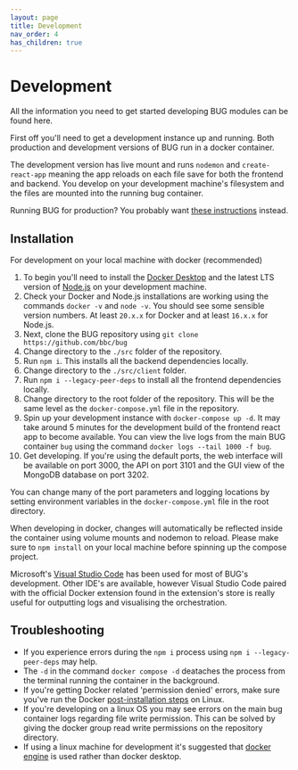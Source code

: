 ```yaml
---
layout: page
title: Development
nav_order: 4
has_children: true
---
```


# Development

All the information you need to get started developing BUG modules can be found here.

First off you'll need to get a development instance up and running. Both production and development versions of BUG run in a docker container.

The development version has live mount and runs `nodemon` and `create-react-app` meaning the app reloads on each file save for both the frontend and backend. You develop on your development machine's filesystem and the files are mounted into the running bug container.

Running BUG for production? You probably want [these instructions](/bug/pages/installation) instead.

## Installation

For development on your local machine with docker (recommended)

1. To begin you'll need to install the [Docker Desktop](https://www.docker.com/products/docker-desktop/) and the latest LTS version of [Node.js](https://nodejs.dev/en) on your development machine.
1. Check your Docker and Node.js installations are working using the commands `docker -v` and `node -v`. You should see some sensible version numbers. At least `20.x.x` for Docker and at least `16.x.x` for Node.js.
1. Next, clone the BUG repository using `git clone https://github.com/bbc/bug`
1. Change directory to the `./src` folder of the repository.
1. Run `npm i`. This installs all the backend dependencies locally.
1. Change directory to the `./src/client` folder.
1. Run `npm i --legacy-peer-deps` to install all the frontend dependencies locally.
1. Change directory to the root folder of the repository. This will be the same level as the `docker-compose.yml` file in the repository.
1. Spin up your development instance with `docker-compose up -d`. It may take around 5 minutes for the development build of the frontend react app to become available. You can view the live logs from the main BUG container `bug` using the command `docker logs --tail 1000 -f bug`.
1. Get developing. If you're using the default ports, the web interface will be available on port 3000, the API on port 3101 and the GUI view of the MongoDB database on port 3202.

You can change many of the port parameters and logging locations by setting environment variables in the `docker-compose.yml` file in the root directory.

When developing in docker, changes will automatically be reflected inside the container using volume mounts and nodemon to reload. Please make sure to `npm install` on your local machine before spinning up the compose project.

Microsoft's [Visual Studio Code](https://code.visualstudio.com/) has been used for most of BUG's development. Other IDE's are available, however Visual Studio Code paired with the official Docker extension found in the extension's store is really useful for outputting logs and visualising the orchestration.

## Troubleshooting

-   If you experience errors during the `npm i` process using `npm i --legacy-peer-deps` may help.
-   The `-d` in the command `docker compose -d` deataches the process from the terminal running the container in the background.
-   If you're getting Docker related 'permission denied' errors, make sure you've run the Docker [post-installation steps](https://docs.docker.com/engine/install/linux-postinstall/) on Linux.
-   If you're developing on a linux OS you may see errors on the main bug container logs regarding file write permission. This can be solved by giving the docker group read write permissions on the repository directory.
-   If using a linux machine for development it's suggested that [docker engine](https://docs.docker.com/engine/install/ubuntu/) is used rather than docker desktop.
